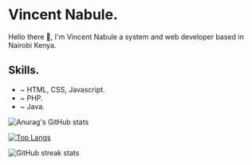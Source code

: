 # Vincent Nabule.
Hello there 👋, I'm Vincent Nabule a system and web developer based in Nairobi Kenya.

## Skills.
* ~ HTML, CSS, Javascript.
* ~ PHP.
* ~ Java.
<!--##Skills.
*~ Html, CSS, Javascript.
*~ PHP.
*~ Java.
*~ Bootstrap, JQuery, Laravel, Code Ignitor.
-->

<!--[![Anurag's GitHub stats](https://github-readme-stats.vercel.app/api?username=vincentnabule)](https://github.com/anuraghazra/github-readme-stats)-->
![Anurag's GitHub stats](https://github-readme-stats.vercel.app/api?username=vincentnabule&show_icons=true&bg_color=00000000)

[![Top Langs](https://github-readme-stats.vercel.app/api/top-langs/?username=vincentnabule)](https://github.com/anuraghazra/github-readme-stats)

  
![GitHub streak stats](https://streak-stats.demolab.com/?user=vincentnabule) 
